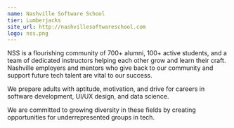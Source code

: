 ```yaml
---
name: Nashville Software School
tier: Lumberjacks
site_url: http://nashvillesoftwareschool.com
logo: nss.png
---
```


NSS is a flourishing community of 700+ alumni, 100+ active students, and a team of dedicated instructors helping each other grow and learn their craft. Nashville employers and mentors who give back to our community and support future tech talent are vital to our success.

We prepare adults with aptitude, motivation, and drive for careers in software development, UI/UX design, and data science.

We are committed to growing diversity in these fields by creating opportunities for underrepresented groups in tech.
